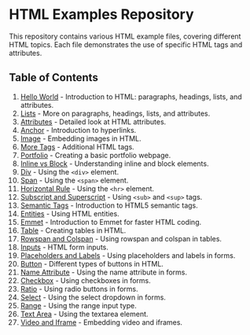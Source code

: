 # HTML Examples Repository

This repository contains various HTML example files, covering different HTML topics. Each file demonstrates the use of specific HTML tags and attributes.

## Table of Contents

1. [Hello World](1hello.html) - Introduction to HTML: paragraphs, headings, lists, and attributes.
2. [Lists](2Lists.html) - More on paragraphs, headings, lists, and attributes.
3. [Attributes](3Attributes.html) - Detailed look at HTML attributes.
4. [Anchor](4Anchor.html) - Introduction to hyperlinks.
5. [Image](5Image.html) - Embedding images in HTML.
6. [More Tags](6MoreTags.html) - Additional HTML tags.
7. [Portfolio](7Portfolio.html) - Creating a basic portfolio webpage.
8. [Inline vs Block](8Inline-Block.html) - Understanding inline and block elements.
9. [Div](9Div.html) - Using the `<div>` element.
10. [Span](10Span.html) - Using the `<span>` element.
11. [Horizontal Rule](11Hr.html) - Using the `<hr>` element.
12. [Subscript and Superscript](12Sub-Sup.html) - Using `<sub>` and `<sup>` tags.
13. [Semantic Tags](13SemanticTags.html) - Introduction to HTML5 semantic tags.
14. [Entities](14Entities.html) - Using HTML entities.
15. [Emmet](15Emmets.html) - Introduction to Emmet for faster HTML coding.
16. [Table](16Table.html) - Creating tables in HTML.
17. [Rowspan and Colspan](17Rowspan-Colspan.html) - Using rowspan and colspan in tables.
18. [Inputs](18Inputs.html) - HTML form inputs.
19. [Placeholders and Labels](19Placeholders-Label.html) - Using placeholders and labels in forms.
20. [Button](20Button.html) - Different types of buttons in HTML.
21. [Name Attribute](21Name-Attribute.html) - Using the name attribute in forms.
22. [Checkbox](22Checkbox.html) - Using checkboxes in forms.
23. [Ratio](23Ratio.html) - Using radio buttons in forms.
24. [Select](24Select.html) - Using the select dropdown in forms.
25. [Range](25Range.html) - Using the range input type.
26. [Text Area](26Text-Area.html) - Using the textarea element.
27. [Video and Iframe](27Video-iframe.html) - Embedding video and iframes.